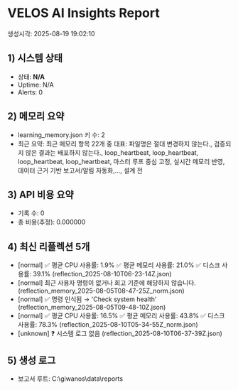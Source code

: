 # VELOS AI Insights Report
생성시각: 2025-08-19 19:02:10

## 1) 시스템 상태
- 상태: **N/A**
- Uptime: N/A
- Alerts: 0

## 2) 메모리 요약
- learning_memory.json 키 수: 2
- 최근 요약: 최근 메모리 항목 22개 중 대표: 파일명은 절대 변경하지 않는다., 검증되지 않은 결과는 배포하지 않는다., loop_heartbeat, loop_heartbeat, loop_heartbeat, loop_heartbeat, 마스터 루프 중심 고정, 실시간 메모리 반영, 데이터 근거 기반 보고서/알림 자동화,…, 설계 전

## 3) API 비용 요약
- 기록 수: 0
- 총 비용(추정): 0.000000

## 4) 최신 리플렉션 5개
- [normal] ✅ 평균 CPU 사용률: 1.9%
✅ 평균 메모리 사용률: 21.0%
✅ 디스크 사용률: 39.1% (reflection_2025-08-10T06-23-14Z.json)
- [normal] 최근 사용자 명령이 없거나 회고 기준에 해당하지 않습니다. (reflection_memory_2025-08-05T08-47-25Z_norm.json)
- [normal] ✅ 명령 인식됨 → 'Check system health' (reflection_memory_2025-08-05T09-48-10Z.json)
- [normal] ✅ 평균 CPU 사용률: 16.5%
✅ 평균 메모리 사용률: 43.8%
✅ 디스크 사용률: 78.3% (reflection_2025-08-10T05-34-55Z_norm.json)
- [unknown] ❓ 시스템 로그 없음 (reflection_2025-08-10T06-37-39Z.json)

## 5) 생성 로그
- 보고서 루트: C:\giwanos\data\reports